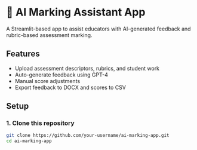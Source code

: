 # 📘 AI Marking Assistant App

A Streamlit-based app to assist educators with AI-generated feedback and rubric-based assessment marking.

## Features
- Upload assessment descriptors, rubrics, and student work
- Auto-generate feedback using GPT-4
- Manual score adjustments
- Export feedback to DOCX and scores to CSV

## Setup

### 1. Clone this repository
```bash
git clone https://github.com/your-username/ai-marking-app.git
cd ai-marking-app
